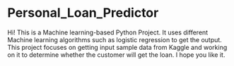 # Personal_Loan_Predictor
Hi!
This is a Machine learning-based Python Project.
It uses different Machine learning algorithms such as logistic regression to get the output.
This project focuses on getting input sample data from Kaggle and working on it to determine whether the customer will get the loan.
I hope you like it.
